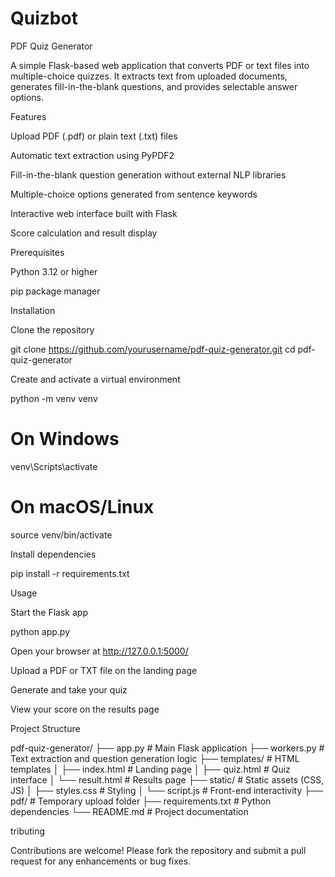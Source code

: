 # Quizbot
PDF Quiz Generator

A simple Flask-based web application that converts PDF or text files into multiple-choice quizzes. It extracts text from uploaded documents, generates fill-in-the-blank questions, and provides selectable answer options.

Features

Upload PDF (.pdf) or plain text (.txt) files

Automatic text extraction using PyPDF2

Fill-in-the-blank question generation without external NLP libraries

Multiple-choice options generated from sentence keywords

Interactive web interface built with Flask

Score calculation and result display

Prerequisites

Python 3.12 or higher

pip package manager

Installation

Clone the repository

git clone https://github.com/yourusername/pdf-quiz-generator.git
cd pdf-quiz-generator

Create and activate a virtual environment

python -m venv venv
# On Windows
venv\Scripts\activate
# On macOS/Linux
source venv/bin/activate

Install dependencies

pip install -r requirements.txt

Usage

Start the Flask app

python app.py

Open your browser at http://127.0.0.1:5000/

Upload a PDF or TXT file on the landing page

Generate and take your quiz

View your score on the results page

Project Structure

pdf-quiz-generator/
├── app.py               # Main Flask application
├── workers.py           # Text extraction and question generation logic
├── templates/           # HTML templates
│   ├── index.html       # Landing page
│   ├── quiz.html        # Quiz interface
│   └── result.html      # Results page
├── static/              # Static assets (CSS, JS)
│   ├── styles.css       # Styling
│   └── script.js        # Front-end interactivity
├── pdf/                 # Temporary upload folder
├── requirements.txt     # Python dependencies
└── README.md            # Project documentation

tributing

Contributions are welcome! Please fork the repository and submit a pull request for any enhancements or bug fixes.
